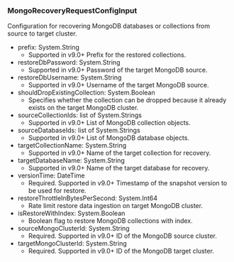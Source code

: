 ### MongoRecoveryRequestConfigInput
Configuration for recovering MongoDB databases or collections from source to target cluster.

- prefix: System.String
  - Supported in v9.0+
      Prefix for the restored collections.
- restoreDbPassword: System.String
  - Supported in v9.0+
      Password of the target MongoDB source.
- restoreDbUsername: System.String
  - Supported in v9.0+
      Username of the target MongoDB source.
- shouldDropExistingCollection: System.Boolean
  - Specifies whether the collection can be dropped because it already exists on the target MongoDB cluster.
- sourceCollectionIds: list of System.Strings
  - Supported in v9.0+
      List of MongoDB collection objects.
- sourceDatabaseIds: list of System.Strings
  - Supported in v9.0+
      List of MongoDB database objects.
- targetCollectionName: System.String
  - Supported in v9.0+
      Name of the target collection for recovery.
- targetDatabaseName: System.String
  - Supported in v9.0+
      Name of the target database for recovery.
- versionTime: DateTime
  - Required. Supported in v9.0+
      Timestamp of the snapshot version to be used for restore.
- restoreThrottleInBytesPerSecond: System.Int64
  - Rate limit restore data ingestion on target MongoDB cluster.
- isRestoreWithIndex: System.Boolean
  - Boolean flag to restore MongoDB collections with index.
- sourceMongoClusterId: System.String
  - Required. Supported in v9.0+
      ID of the MongoDB source cluster.
- targetMongoClusterId: System.String
  - Required. Supported in v9.0+
      ID of the MongoDB target cluster.
